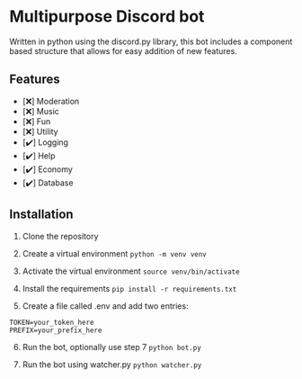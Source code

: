 # Multipurpose Discord bot
Written in python using the discord.py library, this bot includes a component based structure that allows for easy addition of new features.

## Features
- [❌] Moderation
- [❌] Music
- [❌] Fun
- [❌] Utility
- [✔️] Logging
- [✔️] Help
- [✔️] Economy
- [✔️] Database

## Installation
1. Clone the repository
2. Create a virtual environment
`python -m venv venv`
3. Activate the virtual environment
`source venv/bin/activate`

4. Install the requirements
`pip install -r requirements.txt`
5. Create a file called .env and add two entries:
```
TOKEN=your_token_here
PREFIX=your_prefix_here
```
6. Run the bot, optionally use step 7
`python bot.py`

7. Run the bot using watcher.py
`python watcher.py`